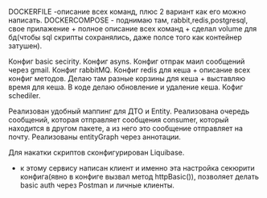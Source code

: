 DOCKERFILE -описание всех команд, плюс 2 вариант как его можно написать.
DOCKERCOMPOSE - поднимаю там, rabbit,redis,postgresql, свое прилажение + полное описание всех команд + сделал volume для бд(чтобы sql скрипты сохранялись, даже полсе того
как контейнер затушен).

Конфиг basic secirity.
Конфиг asyns.
Конфиг отпрак маил сообщений через gmail.
Конфиг rabbitMQ.
Конфиг redis для кеша + описание всех конфиг методов. Делаю там разные корзины для кеша + выставляю время для кеша. В коде делаю обновление и удаление кеша.
Кофиг schediler.

Реализован удобный маппинг для ДТО и Entity.
Реализована очередь сообщений, которая отправляет сообщения consumer, который находится в другом пакете, а из него это сообщение отправляет на почту.
Реализованы entityGraph через аннотации.

Для накатки скриптов сконфигурирован Liquibase.

+ к этому сервису написан клиент и именно эта настройка секюрити конфига(явно в конфиге вызвал метод httpBasic()), позволяет делать basic auth через Postman и личные
клиенты.
